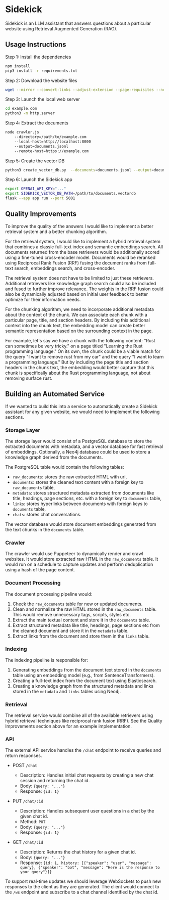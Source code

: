# Sidekick

Sidekick is an LLM assistant that answers questions about a particular website using Retrieval Augmented Generation (RAG).

## Usage Instructions

Step 1: Install the dependencies

```bash
npm install
pip3 install -r requirements.txt
```

Step 2: Download the website files

```bash
wget --mirror --convert-links --adjust-extension --page-requisites --no-parent https://example.com
```

Step 3: Launch the local web server

```bash
cd example.com
python3 -m http.server
```

Step 4: Extract the documents

```bash
node crawler.js
    --directory=/path/to/example.com
    --local-host=http://localhost:8000
    --output=documents.jsonl
    --remote-host=https://example.com
```

Step 5: Create the vector DB

```bash
python3 create_vector_db.py  --documents=documents.jsonl --output=documents.vectordb
```

Step 6: Launch the Sidekick app

```bash
export OPENAI_API_KEY="..."
export SIDEKICK_VECTOR_DB_PATH=/path/to/documents.vectordb
flask --app app run --port 5001
```

## Quality Improvements

To improve the quality of the answers I would like to implement a better retrieval system and a better chunking algorithm.

For the retrieval system, I would like to implement a hybrid retrieval system that combines a classic full-text index and semantic embeddings search. All documents returned from the base retrievers would be additionally scored using a fine-tuned cross-encoder model. Documents would be reranked using Reciprocal Rank Fusion (RRF) fusing the document ranks from full-text search, embeddings search, and cross-encoder.

The retrieval system does not have to be limited to just these retrievers. Additional retrievers like knowledge graph search could also be included and fused to further improve relevance. The weights in the RRF fusion could also be dynamically adjusted based on initial user feedback to better optimize for their information needs.

For the chunking algorithm, we need to incorporate additional metadata about the context of the chunk. We can associate each chunk with a particular page, title, and section headers. By including this additional context into the chunk text, the embedding model can create better semantic representation based on the surrounding context in the page.

For example, let's say we have a chunk with the following content: "Rust can sometimes be very tricky." on a page titled "Learning the Rust programming language." On its own, the chunk could be a viable match for the query "I want to remove rust from my car" and the query "I want to learn a programming language." But by including the page title and section headers in the chunk text, the embedding would better capture that this chunk is specifically about the Rust programming language, not about removing surface rust.

## Building an Automated Service

If we wanted to build this into a service to automatically create a Sidekick assistant for any given website, we would need to implement the following sections.

### Storage Layer

The storage layer would consist of a PostgreSQL database to store the extracted documents with metadata, and a vector database for fast retrieval of embeddings. Optionally, a Neo4j database could be used to store a knowledge graph derived from the documents.

The PostgreSQL table would contain the following tables:

- `raw_documents`: stores the raw extracted HTML with url,
- `documents`: stores the cleaned text content with a foreign key to `raw_documents` table,
- `metadata`: stores structured metadata extracted from documents like title, headings, page sections, etc. with a foreign key to `documents` table,
- `links`: stores hyperlinks between documents with foreign keys to `documents` table,
- `chats`: stores chat conversations.

The vector database would store document embeddings generated from the text chunks in the `documents` table.

### Crawler

The crawler would use Puppeteer to dynamically render and crawl websites. It would store extracted raw HTML in the `raw_documents` table. It would run on a schedule to capture updates and perform deduplication using a hash of the page content.

### Document Processing

The document processing pipeline would:

1. Check the `raw_documents` table for new or updated documents.
1. Clean and normalize the raw HTML stored in the `raw_documents` table. This would remove unnecessary tags, scripts, styles etc.
1. Extract the main textual content and store it in the `documents` table.
1. Extract structured metadata like title, headings, page sections etc from the cleaned document and store it in the `metadata` table.
1. Extract links from the document and store them in the `links` table.

### Indexing

The indexing pipeline is responsible for:

1. Generating embeddings from the document text stored in the `documents` table using an embedding model (e.g., from SentenceTransformers).
1. Creating a full-text index from the document text using Elasticsearch.
1. Creating a knowledge graph from the structured metadata and links stored in the `metadata` and `links` tables using Neo4j.

### Retrieval

The retrieval service would combine all of the available retrievers using hybrid retrieval techniques like reciprocal rank fusion (RRF). See the Quality Improvements section above for an example implementation.

### API

The external API service handles the `/chat` endpoint to receive queries and return responses.

- POST `/chat`

  - Description: Handles initial chat requests by creating a new chat session and returning the chat id.
  - Body: `{query: "..."}`
  - Response: `{id: 1}`

- PUT `/chat/:id`

  - Description: Handles subsequent user questions in a chat by the given chat id.
  - Method: `PUT`
  - Body: `{query: "..."}`
  - Response: `{id: 1}`

- GET `/chat/:id`

  - Description: Returns the chat history for a given chat id.
  - Body: `{query: "..."}`
  - Response: `{id: 1, history: [{"speaker": "user", "message": query}, {"speaker": "bot", "message": "Here is the response to your query"}]}`

To support real-time updates we should leverage WebSockets to push new responses to the client as they are generated. The client would connect to the `/ws` endpoint and subscribe to a chat channel identified by the chat id.
